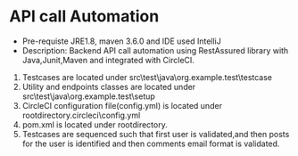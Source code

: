 # API call Automation

- Pre-requiste JRE1.8, maven 3.6.0 and IDE used IntelliJ
- Description: Backend API call automation using RestAssured library with Java,Junit,Maven and integrated with CircleCI. 

1. Testcases are located under src\test\java\org.example.test\testcase
2. Utility and endpoints classes are located under src\test\java\org.example.test\setup
3. CircleCI configuration file(config.yml) is located under rootdirectory\.circleci\config.yml
4. pom.xml is located under rootdirectory.
5. Testcases are sequenced such that first user is validated,and then posts for the user is identified and then comments email format is validated.
